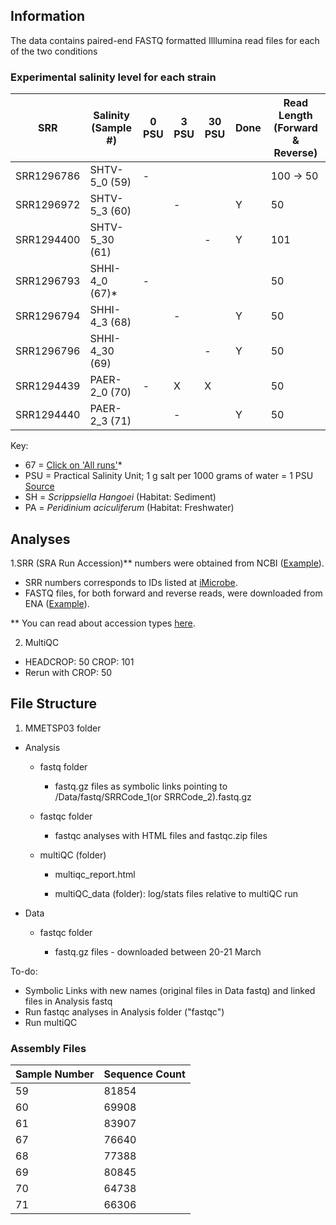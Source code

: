 ## Information

The data contains  paired-end FASTQ formatted Illlumina read files for each of the two conditions

### Experimental salinity level for each strain

| SRR        | Salinity (Sample #)|  0 PSU | 3 PSU	| 30 PSU	| Done | Read Length (Forward & Reverse)|
|--------    | -------------------|-----   |---	   |---	    | ---  | -----|
| SRR1296786 |  SHTV-5_0 (59) 	     |   	-    |  	    |   	    |     |  100 -> 50 |
| SRR1296972 |  SHTV-5_3 (60) 	     |   	    |  - 	  |   	    | Y    |   50 |
| SRR1294400 | SHTV-5_30 (61)	       |   	    |   	  |  - 	 | Y       | 101  |
| SRR1296793 | SHHI-4_0 (67)*       |   -    |  	   |   	  |        |  50 |
| SRR1296794 | SHHI-4_3 (68)	       |   	    |  -	  |   	  | Y       |  50 |
| SRR1296796 | SHHI-4_30 (69)	       |    	   |  	   |   -	 | Y       |  50 |
| SRR1294439 | PAER-2_0 (70)       |    -    |   X   |   X   |         | 50 |
| SRR1294440 | PAER-2_3 (71)	       |   	    |  -	  |   	  | Y       |   50 |


Key:

+ 67 = [Click on 'All runs'](https://www.ncbi.nlm.nih.gov/sra/?term=SRR1294439)*
+ PSU = Practical Salinity Unit; 1 g salt per 1000 grams of water = 1 PSU [Source](https://podaac.jpl.nasa.gov/SeaSurfaceSalinity)
+ SH = *Scrippsiella Hangoei* (Habitat: Sediment)
+ PA = *Peridinium aciculiferum* (Habitat: Freshwater)

## Analyses

1.SRR (SRA Run Accession)** numbers were obtained from NCBI ([Example](https://www.ncbi.nlm.nih.gov/sra?LinkName=biosample_sra&from_uid=2740276)).
* SRR numbers corresponds to IDs listed at [iMicrobe](https://www.imicrobe.us/#/investigators/180).
* FASTQ files, for both forward and reverse reads, were downloaded from ENA ([Example](https://www.ebi.ac.uk/ena/data/view/SRR1294400)).

** You can read about accession types [here](https://www.ncbi.nlm.nih.gov/books/NBK56913/#search.what_do_the_different_sra_accessi).

2. MultiQC

* HEADCROP: 50 CROP: 101
* Rerun with CROP: 50

## File Structure

1. MMETSP03 folder

* Analysis

  * fastq folder
  
    * fastq.gz files as symbolic links pointing to /Data/fastq/SRRCode_1(or SRRCode_2).fastq.gz
  
  * fastqc folder
  
    * fastqc analyses with HTML files and fastqc.zip files
  
  * multiQC (folder)
  
    * multiqc_report.html
    
    * multiQC_data (folder): log/stats files relative to multiQC run

* Data

  * fastqc folder
  
    * fastq.gz files - downloaded between 20-21 March

To-do:

 - Symbolic Links with new names (original files in Data fastq) and linked files in Analysis fastq
 - Run fastqc analyses in Analysis folder ("fastqc")
 - Run multiQC
 
 ### Assembly Files
 
 
| Sample Number | Sequence Count|
|--------    | -----------------|
| 59 |  81854 	 |
| 60 |  69908 	 |
| 61 |  83907 	 |
| 67 |  76640 	 |
| 68 |  77388 	 |
| 69 |  80845 	 |
| 70 |  64738 	 |
| 71 |  66306 	 |
 
